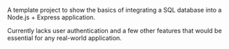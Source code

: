 A template project to show the basics of integrating a SQL database into a Node.js + Express application.

Currently lacks user authentication and a few other features that would be essential for any real-world application.